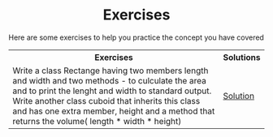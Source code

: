 
<h1 align="center">Exercises</h1>
 Here are some exercises to help you  practice the concept you have covered 

<table>
<th>Exercises</th>
<th>Solutions</th>

<tr>
<td>Write a class Rectange having two members length and width and two methods - to culculate the area and to print the lenght and width to standard output. Write another class cuboid  that inherits this class and  has one extra member, height and a method that returns the volume( length * width * height)</td>

<td>
<a href="../week4/inheritance/inh.cpp">Solution</a>
</td>
</tr>
</table>